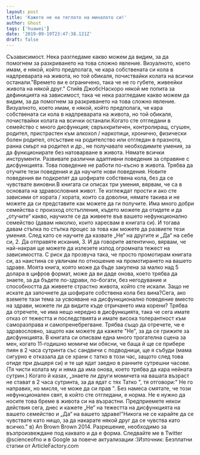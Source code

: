 ```yaml
---
layout: post
title: 'Кажете не на теглото на миналото си!'
author: Ghost
tags: ['huawei']
date: '2019-09-19T23:47:38.121Z'
draft: false
---
```


Съзависимост. Нека разгледаме какво можем да видим, за да помогнем за разкриването на това сложно явление. Визуалното, което имам, е някой, който предполага, че кара собствената си кола в надпреварата на живота, но той обикаля, почиствайки колата на всички останали."Времето ви е ограничено, така че не го губете, живеейки живота на някой друг." Стийв ДжобсНаскоро някой ме попита за дефиницията на зависимост, така че нека разгледаме какво можем да видим, за да помогнем за разкриването на това сложно явление. Визуалното, което имам, е някой, който предполага, че кара собствената си кола в надпреварата на живота, но той обикаля, почиствайки колата на всички останали.Когато сте отгледани в семейство с много дисфункция; свръхкритичен, контролиращ, сгушен, родител, пристрастен към алкохол / наркотици, хронично, физически болен родител, отсъствие на родителство или отгледан в празнота, ранна смърт на родител и др., не получавате необходимите умения, за да функционирате без натоварване в живота. Нямате всички инструменти. Развивате различни адаптивни поведения за справяне с дисфункцията. Това поведение не работи по-късно в живота. Трябва да отучите тези поведения и да научите нови поведения. Новите поведения ви подкрепят да шофирате собствена кола, без да се чувствате виновни.В книгата си описах три умения, вярвам, че са в основата на здравословния живот. Те изглеждат прости и ако сте зависими от хората / хората, които са доволни, нямате такива и не можете да си представите как можете да ги получите. Има много добри семейства с произход отстъпления, където можете да отидете и да „отучите“ какво, научихте се да живеете във вашето нефункционално семейство (давам няколко, които харесвам в книгата си). И тогава давам стъпка по стъпка процес за това как можете да развиете тези умения. След като се научите да казвате „Не“ на другите и „Да“ на себе си, 2. Да отправяте искания, 3. И да говорите автентично, вярвам, че най-накрая ще можете да излезете изпод огромната тежест на зависимостта. С риск да прозвуча така, че просто промотирам книгата си, аз наистина се увличам по отношение на промотирането на вашето здраве. Моята книга, която може да бъде закупена за малко над 5 долара в цифров формат, може да ви даде онова, което трябва да знаете, за да бъдете по-здрави, по-богати, без негодувание и способността да живеете страстно живота, който сте искали. Защо не искате да започнете да шофирате собствена кола без вина?Сега, ако вземете тази тема за усвояване на дисфункционално поведение вместо на здрави, можете ли да видите къде отричането има корени? Трябва да отречете, че има нещо нередно в дисфункцията, така че сега имате отказ от тежестта и последствията и имате висока толерантност към саморазправа и самопренебрегване. Трябва също да отречете, че е здравословно, защото как можете да кажете "Не", за да се грижите за дисфункцията. В книгата си описвам една много трогателна сцена за мен, когато 11-годишно момиче ми обясни, че баща й ще се прибере пиян в 2 часа сутринта със сандвичи с подводници, ще я събуди (мама сигурно е отказала да се храни с татко в този час, защото след това отиде при дъщеря си) и те ще ядат заедно в ранните сутрешни часове. (Тя чисти колата му и няма да има онова, което трябва да кара нейната сутрин.) Когато й казах, „знаете ли други момичета на вашата възраст не стават в 2 часа сутринта, за да ядат с тях Татко ", тя отговори:" Не го направих, но мисля, че може да си прав ". Без намеса смятате, че този нефункционален свят, в който сте отгледани, е норма. Не е нужно да носите това бреме в живота си на възрастни. Предприемете някои действия сега, днес и кажете „Не“ на тежестта на дисфункцията на вашето семейство и „Да“ на вашето здраве!"Никога не се карайте да се чувствате като нищо, за да накарате някой друг да се чувства като всичко." в) An Brown Brown 2014. Разрешение, необходимо за възпроизвеждане под каквато и да е форма. Следвайте ме в Twitter @scienceofno и в Google за повече актуализации :)Източник: Безплатни статии от ArticleFactory.com
